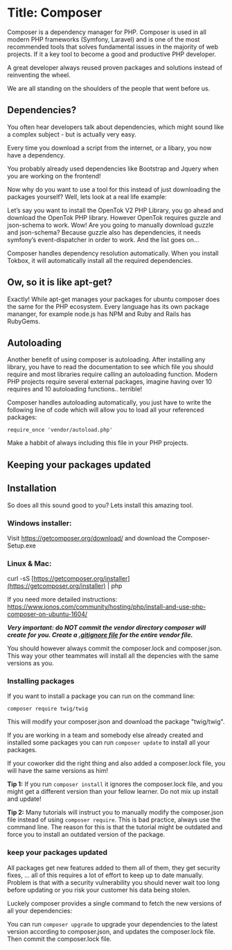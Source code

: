 # Title: Composer
Composer is a dependency manager for PHP. Composer is used in all modern PHP frameworks (Symfony, Laravel) and is one of the most recommended tools that solves fundamental issues in the majority of web projects.
If it a key tool to become a good and productive PHP developer.

A great developer always reused proven packages and solutions instead of reinventing the wheel.

We are all standing on the shoulders of the people that went before us.  

## Dependencies?
You often hear developers talk about dependencies, which might sound like a complex subject - but is actually very easy.

Every time you download a script from the internet, or a libary, you now have a dependency.

You probably already used dependencies like Bootstrap and Jquery when you are working on the frontend!

Now why do you want to use a tool for this instead of just downloading the packages yourself? Well, lets look at a real life example:

Let’s say you want to install the OpenTok V2 PHP Library, you go ahead and download the OpenTok PHP library. However OpenTok requires guzzle and json-schema to work. Wow! Are you going to manually download guzzle and json-schema? Because guzzle also has dependencies, it needs symfony’s event-dispatcher in order to work. And the list goes on...

Composer handles dependency resolution automatically. When you install Tokbox, it will automatically install all the required dependencies.

## Ow, so it is like apt-get?
Exactly! While apt-get manages your packages for ubuntu composer does the same for the PHP ecosystem. Every language has its own package mananger, for example node.js has NPM and Ruby and Rails has RubyGems.

## Autoloading
Another benefit of using composer is autoloading. After installing any library, you have to read the documentation to see which file you should require and most libraries require calling an autoloading function. Modern PHP projects require several external packages, imagine having over 10 requires and 10 autoloading functions.. terrible!

Composer handles autoloading automatically, you just have to write the following line of code which will allow you to load all your referenced packages:

`require_once 'vendor/autoload.php'`

Make a habbit of always including this file in your PHP projects.

## Keeping your packages updated


## Installation
So does all this sound good to you?
Lets install this amazing tool.

### Windows installer:
Visit https://getcomposer.org/download/ and download the Composer-Setup.exe

### Linux & Mac:
curl -sS [https://getcomposer.org/installer](https://getcomposer.org/installer) | php

If you need more detailed instructions: https://www.ionos.com/community/hosting/php/install-and-use-php-composer-on-ubuntu-1604/

___Very important: do NOT commit the vendor directory composer will create for you. Create a [.gitignore file](https://git-scm.com/docs/gitignore) for the entire vendor file.___

You should however always commit the composer.lock and composer.json.
This way your other teammates will install all the depencies with the same versions as you.

### Installing packages
If you want to install a package you can run on the command line:

`composer require twig/twig`

This will modify your composer.json and download the package "twig/twig".

If you are working in a team and somebody else already created and installed some packages you can run `composer update` to install all your packages.

If your coworker did the right thing and also added a composer.lock file, you will have the same versions as him!

**Tip 1:** If you run `composer install` it ignores the composer.lock file, and you might get a different version than your fellow learner. Do not mix up install and update!

**Tip 2:** Many tutorials will instruct you to manually modify the composer.json file instead of using `composer require`. This is bad practice, always use the command line.
The reason for this is that the tutorial might be outdated and force you to install an outdated version of the package.

### keep your packages updated
All packages get new features added to them all of them, they get security fixes, ... all of this requires a lot of effort to keep up to date manually.
Problem is that with a security vulnerability you should never wait too long before updating or you risk your customer his data being stolen.

Luckely composer provides a single command to fetch the new versions of all your dependencies:
 
You can run `composer upgrade` to upgrade your dependencies to the latest version according to composer.json, and updates the composer.lock file.
Then commit the composer.lock file.